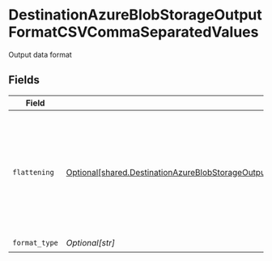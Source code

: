 # DestinationAzureBlobStorageOutputFormatCSVCommaSeparatedValues

Output data format


## Fields

| Field                                                                                                                                                                                                                      | Type                                                                                                                                                                                                                       | Required                                                                                                                                                                                                                   | Description                                                                                                                                                                                                                |
| -------------------------------------------------------------------------------------------------------------------------------------------------------------------------------------------------------------------------- | -------------------------------------------------------------------------------------------------------------------------------------------------------------------------------------------------------------------------- | -------------------------------------------------------------------------------------------------------------------------------------------------------------------------------------------------------------------------- | -------------------------------------------------------------------------------------------------------------------------------------------------------------------------------------------------------------------------- |
| `flattening`                                                                                                                                                                                                               | [Optional[shared.DestinationAzureBlobStorageOutputFormatCSVCommaSeparatedValuesNormalizationFlattening]](undefined/models/shared/destinationazureblobstorageoutputformatcsvcommaseparatedvaluesnormalizationflattening.md) | :heavy_minus_sign:                                                                                                                                                                                                         | Whether the input json data should be normalized (flattened) in the output CSV. Please refer to docs for details.                                                                                                          |
| `format_type`                                                                                                                                                                                                              | *Optional[str]*                                                                                                                                                                                                            | :heavy_check_mark:                                                                                                                                                                                                         | N/A                                                                                                                                                                                                                        |